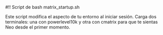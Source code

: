 #!! Script de bash matrix_startup.sh

Este script modifica el aspecto de tu entorno al iniciar sesión. Carga dos terminales: una con powerlevel10k y otra con cmatrix para que te sientas Neo desde el primer momento.
